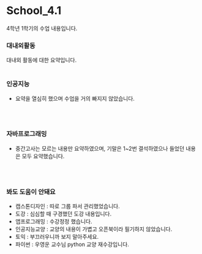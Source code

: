 # School_4.1
4학년 1학기의 수업 내용입니다.

### 대내외활동
대내외 활동에 대한 요약입니다.
</br></br>
### 인공지능
 - 요약을 열심히 했으며 수업을 거의 빠지지 않았습니다.

</br></br>
### 자바프로그래밍
 - 중간고사는 모르는 내용만 요약하였으며, 기말은 1~2번 결석하였으나 들었던 내용은 모두 요약했습니다.

</br></br>
### 봐도 도움이 안돼요
 - 캡스톤디자인 : 따로 그룹 파서 관리했었습니다.
 - 도강 : 심심할 때 구경했던 도강 내용입니다.
 - 앱프로그래밍 : 수강정정 했습니다.
 - 인공지능교양 : 교양의 내용이 가볍고 오픈북이라 필기하지 않았습니다.
 - 토익 : 부끄러우니까 보지 말아주세요.
 - 파이썬 : 우영운 교수님 python 교양 재수강입니다.
